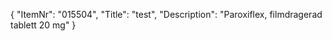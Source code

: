 {
  "ItemNr": "015504",
  "Title": "test",
  "Description": "Paroxiflex, filmdragerad tablett 20 mg"
}
